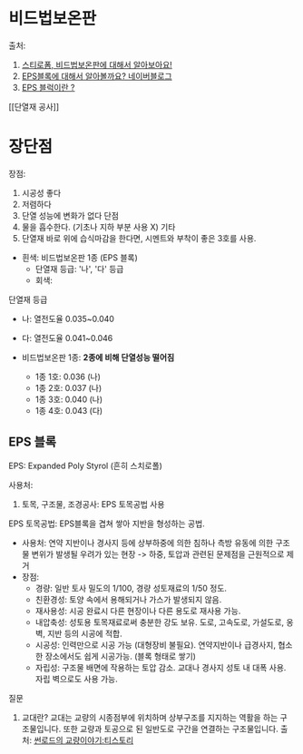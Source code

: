 # 비드법보온판
출처:
 1. [스티로폼, 비드법보온판에 대해서 알아보아요!](https://blog.naver.com/rmsgkrdnjs/221462783350)
 2. [EPS블록에 대해서 알아볼까요? 네이버블로그](https://m.blog.naver.com/PostView.naver?isHttpsRedirect=true&blogId=rmsgkrdnjs&logNo=221614110243)
 3. [EPS 블럭이란 ?](https://m.blog.naver.com/ns-free/220907653295)

[[단열재 공사]]

# 장단점
장점:
 1. 시공성 좋다
 2. 저렴하다
 3. 단열 성능에 변화가 없다
단점
 1. 물을 흡수한다. (기초나 지하 부분 사용 X)
기타
 1. 단열재 바로 위에 습식마감을 한다면, 시멘트와 부착이 좋은 3호를 사용.

- 흰색: 비드법보온판 1종 (EPS 블록)
	- 단열재 등급: '나', '다' 등급	  
  - 회색:

단열재 등급
  - 나: 열전도율 0.035~0.040
  - 다: 열전도율 0.041~0.046

 - 비드법보온판 1종: **2종에 비해 단열성능 떨어짐**
	 - 1종 1호: 0.036 (나)
	 - 1종 2호: 0.037 (나)
	 - 1종 3호: 0.040 (나)
	 - 1종 4호: 0.043 (다)


## EPS 블록

EPS: Expanded Poly Styrol (흔히 스치로폴)

사용처:
 1. 토목, 구조물, 조경공사: EPS 토목공법 사용

EPS 토목공법: EPS블록을 겹쳐 쌓아 지반을 형성하는 공법.
 - 사용처: 연약 지반이나 경사지 등에 상부하중에 의한 침하나 측방 유동에 의한 구조물 변위가 발생될 우려가 있는 현장 -> 하중, 토압과 관련된 문제점을 근원적으로 제거
 - 장점:
	 - 경량: 일반 토사 밀도의 1/100, 경량 성토재료의 1/50 정도.
	 - 친환경성: 토양 속에서 용해되거나 가스가 발생되지 않음.
	 - 재사용성: 시공 완료시 다른 현장이나 다른 용도로 재사용 가능.
	 - 내압축성: 성토용 토목재료로써 충분한 강도 보유. 도로, 고속도로, 가설도로, 옹벽, 지반 등의 시공에 적합.
	 - 시공성: 인력만으로 시공 가능 (대형장비 불필요). 연약지반이나 급경사지, 협소한 장소에서도 쉽게 시공가능. (블록 형태로 쌓기)
	 - 자립성: 구조물 배면에 작용하는 토압 감소. 교대나 경사지 성토 내 대폭 사용. 자립 벽으로도 사용 가능.


질문
 1. 교대란? 교대는 교량의 시종점부에 위치하며 상부구조를 지지하는 역활을 하는 구조물입니다. 또한 교량과 토공으로 된 일반도로 구간을 연결하는 구조물입니다. 출처: [썬로드의 교량이야기:티스토리](https://sunroad.pe.kr/359) 

